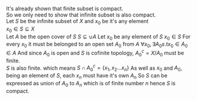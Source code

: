 
It's already shown that finite subset is compact.  
So we only need to show that infinite subset is also compact.  
Let $S$ be the infinite subset of $X$ and $x_{0}$ be it's any element  
$x_{0}\in S \subseteq X$  
Let $A$ be the open cover of $S$
$S \subseteq \cup A$
Let $x_0$ be any element of $S$
$x_{0}\in S$
For every $x_{0}$ it must be belonged to an open set $A_0$ from $A$
$\forall x_{0},\exists A_{0}s.tx_{0}\in A_{0}\in A$
And since $A_0$ is open and $S$ is cofinite topology, $A^{c}_{0}=X/A_{0}$ must be finite.  
$S$ is also finite. which means
$S\cap A^{c}_{0}=\left\{ x_{1},x_{2}\ldots x_{n}\right\}$
As well as $x_0$ and $A_0$, being an element of $S$, each $x_n$ must have it's own $A_n$
So $S$ can be expressed as union of $A_0$ to $A_n$ which is of finite number $n$ hence $S$ is compact.
